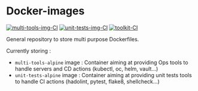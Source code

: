 # Docker-images

[![multi-tools-img-CI](https://github.com/ixxeL-docker/docker-images/actions/workflows/multi-tools-alpine-image.yml/badge.svg)](https://github.com/ixxeL-docker/docker-images/actions/workflows/multi-tools-alpine-image.yml)
[![unit-tests-img-CI](https://github.com/ixxeL-docker/docker-images/actions/workflows/unit-test-alpine.yml/badge.svg)](https://github.com/ixxeL-docker/docker-images/actions/workflows/unit-test-alpine.yml)
[![toolkit-CI](https://github.com/ixxeL2097/Docker-images/actions/workflows/toolkit-image.yml/badge.svg)](https://github.com/ixxeL2097/Docker-images/actions/workflows/toolkit-image.yml)

General repository to store multi purpose Dockerfiles.

Currently storing :
- `multi-tools-alpine` image : Container aiming at providing Ops tools to handle servers and CD actions (kubectl, oc, helm, vault...)
- `unit-tests-alpine` image : Container aiming at providing unit tests tools to handle CI actions (hadolint, pytest, flake8, shellcheck...)
